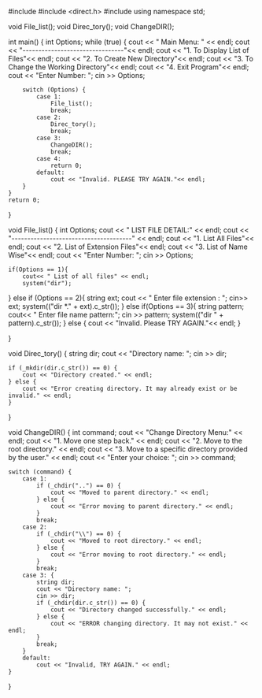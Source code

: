 #include <iostream>
#include <direct.h>
#include <string>
using namespace std;

void File_list();
void Direc_tory();
void ChangeDIR();

int main() {
    int Options;
    while (true) {
        cout << "      Main Menu:     " << endl;
        cout << "--------------------------------"<< endl;
        cout << "1. To Display List of Files"<< endl;
        cout << "2. To Create New Directory"<< endl;
        cout << "3. To Change the Working Directory"<< endl;
        cout << "4. Exit Program"<< endl;
        cout << "Enter Number: ";
        cin >> Options;

        switch (Options) {
            case 1:
                File_list();
                break;
            case 2:
                Direc_tory();
                break;
            case 3:
                ChangeDIR();
                break;
            case 4:
                return 0;
            default:
                cout << "Invalid. PLEASE TRY AGAIN."<< endl;
        }
    }
    return 0;
}

void File_list() {
    int Options;
    cout << "     LIST FILE DETAIL:" << endl;
    cout << "--------------------------------------" << endl;
    cout << "1. List All Files"<< endl;
    cout << "2. List of Extension Files"<< endl;
    cout << "3. List of Name Wise"<< endl;
    cout << "Enter Number: ";
    cin >> Options;


	if(Options == 1){
		cout<< " List of all files" << endl;
		system("dir");
}
	else if (Options == 2){
		string ext;
		cout << " Enter file extension : ";
		cin>> ext;
		system(("dir *." + ext).c_str());
}
	else if(Options == 3){
		string pattern;
		cout<< " Enter file name pattern:";
		cin >> pattern;
		system(("dir " + pattern).c_str());
}
	else {
		 cout << "Invalid. Please TRY AGAIN."<< endl;
}
		
}


void Direc_tory() {
    string dir;
    cout << "Directory name: ";
    cin >> dir;

    if (_mkdir(dir.c_str()) == 0) {
        cout << "Directory created." << endl;
    } else {
        cout << "Error creating directory. It may already exist or be invalid." << endl;
    }
}

void ChangeDIR() {
    int command;
    cout << "Change Directory Menu:" << endl;
    cout << "1. Move one step back." << endl;
    cout << "2. Move to the root directory." << endl;
    cout << "3. Move to a specific directory provided by the user." << endl;
    cout << "Enter your choice: ";
    cin >> command;

    switch (command) {
        case 1:
            if (_chdir("..") == 0) {
                cout << "Moved to parent directory." << endl;
            } else {
                cout << "Error moving to parent directory." << endl;
            }
            break;
        case 2:
            if (_chdir("\\") == 0) {
                cout << "Moved to root directory." << endl;
            } else {
                cout << "Error moving to root directory." << endl;
            }
            break;
        case 3: {
            string dir;
            cout << "Directory name: ";
            cin >> dir;
            if (_chdir(dir.c_str()) == 0) {
                cout << "Directory changed successfully." << endl;
            } else {
                cout << "ERROR changing directory. It may not exist." << endl;
            }
            break;
        }
        default:
            cout << "Invalid, TRY AGAIN." << endl;
    }
    
}

